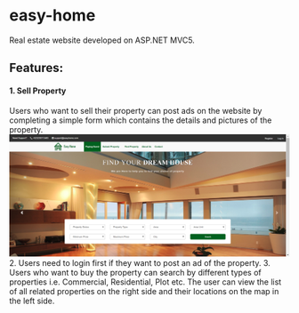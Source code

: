 # easy-home
Real estate website developed on ASP.NET MVC5.

## Features:

#### 1. Sell Property
Users who want to sell their property can post ads on the website by completing a simple form which contains the details and pictures of the property.
![](screenshots/homepage.png)
2. Users need to login first if they want to post an ad of the property.
3. Users who want to buy the property can search by different types of properties i.e. Commercial, Residential, Plot etc. The user can view the list of all related properties on the right side and their locations on the map in the left side.

